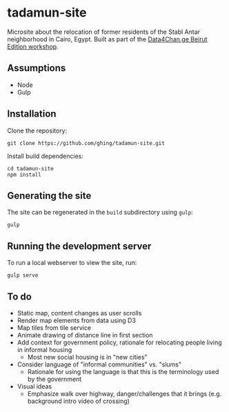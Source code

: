 tadamun-site
============

Microsite about the relocation of former residents of the  Stabl Antar neighborhood in Cairo, Egypt.  Built as part of the [Data4Chan.ge Beirut Edition workshop](http://data4chan.ge/).

Assumptions
-----------

* Node
* Gulp

Installation
------------

Clone the repository:

    git clone https://github.com/ghing/tadamun-site.git

Install build dependencies:

    cd tadamun-site
    npm install

Generating the site
-------------------

The site can be regenerated in the `build` subdirectory using `gulp`:

    gulp

Running the development server
------------------------------

To run a local webserver to view the site, run:

    gulp serve

To do
-----

* Static map, content changes as user scrolls
* Render map elements from data using D3
* Map tiles from tile service
* Animate drawing of distance line in first section
* Add context for government policy, rationale for relocating people living in informal housing
  * Most new social housing is in "new cities"
* Consider language of "informal communities" vs. "slums"
  * Rationale for using the language is that this is the terminology used by the government
* Visual ideas
  * Emphasize walk over highway, danger/challenges that it brings (e.g. background intro video of crossing)

